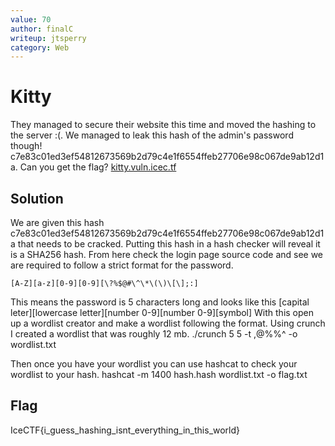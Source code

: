 ```yaml
---
value: 70
author: finalC
writeup: jtsperry
category: Web
---
```


# Kitty

They managed to secure their website this time and moved the hashing to the server :(. We managed to leak this hash of the admin's password though! c7e83c01ed3ef54812673569b2d79c4e1f6554ffeb27706e98c067de9ab12d1a. Can you get the flag? [kitty.vuln.icec.tf](kitty.vuln.icec.tf)



## Solution

We are given this hash c7e83c01ed3ef54812673569b2d79c4e1f6554ffeb27706e98c067de9ab12d1a that needs to be cracked.
Putting this hash in a hash checker will reveal it is a SHA256 hash.
From here check the login page source code and see we are required to follow a strict format for the password.

    [A-Z][a-z][0-9][0-9][\?%$@#\^\*\(\)\[\];:]

This means the password is 5 characters long and looks like this [capital leter][lowercase letter][number 0-9][number 0-9][symbol]
With this open up a wordlist creator and make a wordlist following the format.
Using crunch I created a wordlist that was roughly 12 mb.
    ./crunch 5 5 -t ,@%%^ -o wordlist.txt
    
Then once you have your wordlist you can use hashcat to check your wordlist to your hash.
hashcat -m 1400 hash.hash wordlist.txt -o flag.txt

## Flag

IceCTF{i_guess_hashing_isnt_everything_in_this_world}
